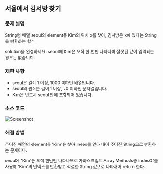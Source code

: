 ## 서울에서 김서방 찾기

### 문제 설명
String형 배열 seoul의 element중 Kim의 위치 x를 찾아, 김서방은 x에 있다는 String을 반환하는 함수,

solution을 완성하세요. seoul에 Kim은 오직 한 번만 나타나며 잘못된 값이 입력되는 경우는 없습니다.

### 제한 사항
* seoul은 길이 1 이상, 1000 이하인 배열입니다.
* seoul의 원소는 길이 1 이상, 20 이하인 문자열입니다.
* Kim은 반드시 seoul 안에 포함되어 있습니다.


### 소스 코드
![Screenshot](https://raw.github.com/arqhive/algorithmpractice/master/image/seoul.png)

### 해결 방법

주어진 배열의 element중 'Kim'을 찾아 index를 알아 내어 주어진 String으로 반환하는 문제이다.

seoul에 'Kim'은 오직 한번만 나타나므로 자바스크립트 Array Methods중 indexOf를 사용해 'Kim'의 인덱스를 반환받고 적절한 String 값으로 나타내어 return 한다.
